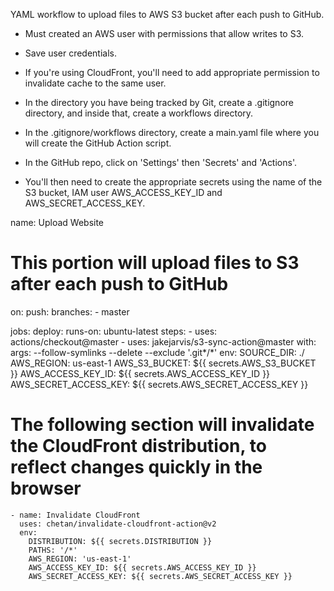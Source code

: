 YAML workflow to upload files to AWS S3 bucket after each push to GitHub.

-   Must created an AWS user with permissions that allow writes to S3.
-   Save user credentials.
-   If you're using CloudFront, you'll need to add appropriate permission to invalidate cache to the same user.

-   In the directory you have being tracked by Git, create a .gitignore directory, and inside that, create a workflows directory.
-   In the .gitignore/workflows directory, create a main.yaml file where you will create the GitHub Action script.

-   In the GitHub repo, click on 'Settings' then 'Secrets' and 'Actions'.
-   You'll then need to create the appropriate secrets using the name of the S3 bucket, IAM user AWS_ACCESS_KEY_ID and AWS_SECRET_ACCESS_KEY.


name: Upload Website
# This portion will upload files to S3 after each push to GitHub
on:
  push:
    branches:
    - master

jobs:
  deploy:
    runs-on: ubuntu-latest
    steps:
    - uses: actions/checkout@master
    - uses: jakejarvis/s3-sync-action@master
      with:
        args: --follow-symlinks --delete --exclude '.git*/*'
      env:
        SOURCE_DIR: ./
        AWS_REGION: us-east-1
        AWS_S3_BUCKET: ${{ secrets.AWS_S3_BUCKET }}
        AWS_ACCESS_KEY_ID: ${{ secrets.AWS_ACCESS_KEY_ID }}
        AWS_SECRET_ACCESS_KEY: ${{ secrets.AWS_SECRET_ACCESS_KEY }}
# The following section will invalidate the CloudFront distribution, to reflect changes quickly in the browser
    - name: Invalidate CloudFront
      uses: chetan/invalidate-cloudfront-action@v2
      env:
        DISTRIBUTION: ${{ secrets.DISTRIBUTION }}
        PATHS: '/*'
        AWS_REGION: 'us-east-1'
        AWS_ACCESS_KEY_ID: ${{ secrets.AWS_ACCESS_KEY_ID }}
        AWS_SECRET_ACCESS_KEY: ${{ secrets.AWS_SECRET_ACCESS_KEY }}